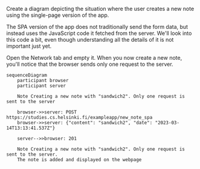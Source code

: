 Create a diagram depicting the situation where the user creates a new note using the single-page version of the app.

The SPA version of the app does not traditionally send the form data, but instead uses the JavaScript code it fetched from the server. We'll look into this code a bit, even though understanding all the details of it is not important just yet.

Open the Network tab and empty it. When you now create a new note, you'll notice that the browser sends only one request to the server.

```mermaid
sequenceDiagram
    participant browser
    participant server

    Note Creating a new note with "sandwich2". Only one request is sent to the server

    browser->>server: POST https://studies.cs.helsinki.fi/exampleapp/new_note_spa
    browser->>server: {"content": "sandwich2", "date": "2023-03-14T13:13:41.537Z"}
  
    server-->>browser: 201

    Note Creating a new note with "sandwich2". Only one request is sent to the server.
    The note is added and displayed on the webpage

```
